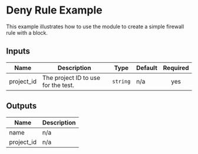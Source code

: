 # Deny Rule Example

This example illustrates how to use the  module to create a simple firewall rule with a  block.

<!-- BEGINNING OF PRE-COMMIT-TERRAFORM DOCS HOOK -->
## Inputs

| Name | Description | Type | Default | Required |
|------|-------------|------|---------|:--------:|
| project\_id | The project ID to use for the test. | `string` | n/a | yes |

## Outputs

| Name | Description |
|------|-------------|
| name | n/a |
| project\_id | n/a |

<!-- END OF PRE-COMMIT-TERRAFORM DOCS HOOK -->
